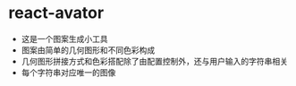 # react-avator

- 这是一个图案生成小工具
- 图案由简单的几何图形和不同色彩构成
- 几何图形拼接方式和色彩搭配除了由配置控制外，还与用户输入的字符串相关
- 每个字符串对应唯一的图像
